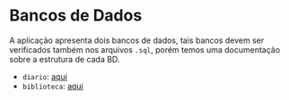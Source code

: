 # Bancos de Dados

A aplicação apresenta dois bancos de dados, tais bancos devem ser verificados também nos arquivos `.sql`, porém temos uma documentação sobre a estrutura de cada BD.

- `diario`: [aqui](diario.md)
- `biblioteca`: [aqui](biblioteca.md)
